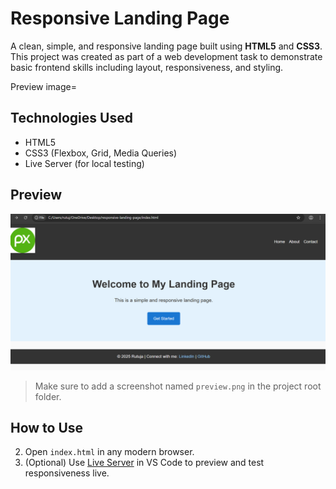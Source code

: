 #  Responsive Landing Page

A clean, simple, and responsive landing page built using **HTML5** and **CSS3**. This project was created as part of a web development task to demonstrate basic frontend skills including layout, responsiveness, and styling.

Preview image= 

##  Technologies Used

- HTML5  
- CSS3 (Flexbox, Grid, Media Queries)  
- Live Server (for local testing)

##  Preview

![Landing Page Screenshot](preview.png)

> Make sure to add a screenshot named `preview.png` in the project root folder.

##  How to Use

2. Open `index.html` in any modern browser.
3. (Optional) Use [Live Server](https://marketplace.visualstudio.com/items?itemName=ritwickdey.LiveServer) in VS Code to preview and test responsiveness live.


